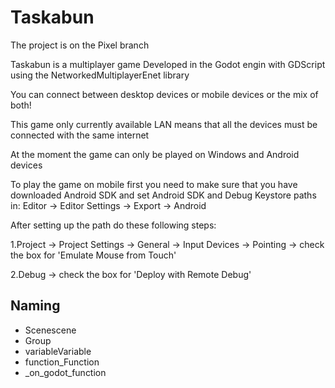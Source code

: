 # Taskabun

The project is on the Pixel branch

Taskabun is a multiplayer game Developed in the Godot engin with GDScript using the NetworkedMultiplayerEnet library

You can connect between desktop devices or mobile devices or the mix of both!

This game only currently available LAN means that all the devices must be connected with the same internet 

At the moment the game can only be played on Windows and Android devices

To play the game on mobile first you need to make sure that you have downloaded Android SDK and set Android SDK and Debug Keystore paths in:
Editor -> Editor Settings -> Export -> Android 

After setting up the path do these following steps: 

1.Project -> Project Settings -> General -> Input Devices -> Pointing -> check the box for 'Emulate Mouse from Touch'

2.Debug -> check the box for 'Deploy with Remote Debug'

## Naming 
- Scenescene
- Group
- variableVariable
- function_Function
- _on_godot_function
